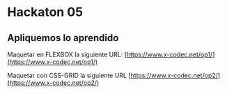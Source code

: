 # Hackaton 05

## Apliquemos lo aprendido

Maquetar en FLEXBOX la siguiente URL:
[https://www.x-codec.net/op1/](https://www.x-codec.net/op1/)

Maquetar con CSS-GRID la siguiente URL
[https://www.x-codec.net/op2/](https://www.x-codec.net/op2/)
